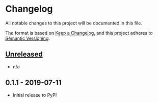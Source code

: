# Changelog

All notable changes to this project will be documented in this file.

The format is based on [Keep a Changelog](https://keepachangelog.com/en/1.0.0/),
and this project adheres to [Semantic Versioning](https://semver.org/spec/v2.0.0.html).

## [Unreleased]

- n/a

## 0.1.1 - 2019-07-11

- Initial release to PyPI

[Unreleased]: https://github.com/release-engineering/pushcollector/compare/v0.1.1...HEAD
